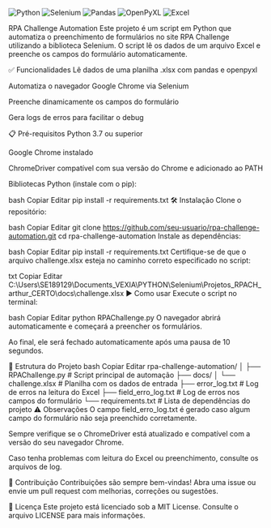 ![Python](https://img.shields.io/badge/Python-3776AB?style=for-the-badge&logo=python&logoColor=white)
![Selenium](https://img.shields.io/badge/Selenium-43B02A?style=for-the-badge&logo=selenium&logoColor=white)
![Pandas](https://img.shields.io/badge/Pandas-150458?style=for-the-badge&logo=pandas&logoColor=white)
![OpenPyXL](https://img.shields.io/badge/OpenPyXL-1D6F42?style=for-the-badge&logo=python&logoColor=white)
![Excel](https://img.shields.io/badge/Excel-217346?style=for-the-badge&logo=microsoft-excel&logoColor=white)


RPA Challenge Automation
Este projeto é um script em Python que automatiza o preenchimento de formulários no site RPA Challenge utilizando a biblioteca Selenium.
O script lê os dados de um arquivo Excel e preenche os campos do formulário automaticamente.

✅ Funcionalidades
Lê dados de uma planilha .xlsx com pandas e openpyxl

Automatiza o navegador Google Chrome via Selenium

Preenche dinamicamente os campos do formulário

Gera logs de erros para facilitar o debug

📋 Pré-requisitos
Python 3.7 ou superior

Google Chrome instalado

ChromeDriver compatível com sua versão do Chrome e adicionado ao PATH

Bibliotecas Python (instale com o pip):

bash
Copiar
Editar
pip install -r requirements.txt
🛠 Instalação
Clone o repositório:

bash
Copiar
Editar
git clone https://github.com/seu-usuario/rpa-challenge-automation.git
cd rpa-challenge-automation
Instale as dependências:

bash
Copiar
Editar
pip install -r requirements.txt
Certifique-se de que o arquivo challenge.xlsx esteja no caminho correto especificado no script:

txt
Copiar
Editar
C:\Users\SE189129\Documents\_VEXIA\PYTHON\Selenium\Projetos\_RPACH_arthur_CERTO\docs\challenge.xlsx
▶️ Como usar
Execute o script no terminal:

bash
Copiar
Editar
python RPAChallenge.py
O navegador abrirá automaticamente e começará a preencher os formulários.

Ao final, ele será fechado automaticamente após uma pausa de 10 segundos.

📁 Estrutura do Projeto
bash
Copiar
Editar
rpa-challenge-automation/
│
├── RPAChallenge.py              # Script principal de automação
├── docs/
│   └── challenge.xlsx           # Planilha com os dados de entrada
├── error_log.txt                # Log de erros na leitura do Excel
├── field_erro_log.txt           # Log de erros nos campos do formulário
└── requirements.txt             # Lista de dependências do projeto
⚠️ Observações
O campo field_erro_log.txt é gerado caso algum campo do formulário não seja preenchido corretamente.

Sempre verifique se o ChromeDriver está atualizado e compatível com a versão do seu navegador Chrome.

Caso tenha problemas com leitura do Excel ou preenchimento, consulte os arquivos de log.

🤝 Contribuição
Contribuições são sempre bem-vindas!
Abra uma issue ou envie um pull request com melhorias, correções ou sugestões.

📄 Licença
Este projeto está licenciado sob a MIT License.
Consulte o arquivo LICENSE para mais informações.
